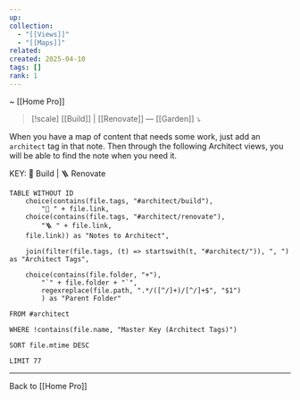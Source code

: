 ```yaml
---
up: 
collection:
  - "[[Views]]"
  - "[[Maps]]"
related: 
created: 2025-04-10
tags: []
rank: 1
---
```

~ [[Home Pro]] 

> [!scale] [[Build]] | [[Renovate]] — [[Garden]] ⤵️

When you have a map of content that needs some work, just add an `architect` tag in that note. Then through the following Architect views, you will be able to find the note when you need it.

KEY: 🧱 Build | 🪜 Renovate

```dataview
TABLE WITHOUT ID
	choice(contains(file.tags, "#architect/build"),
        "🧱 " + file.link,
	choice(contains(file.tags, "#architect/renovate"),
		"🪜 " + file.link,
	file.link)) as "Notes to Architect",
    
    join(filter(file.tags, (t) => startswith(t, "#architect/")), ", ") as "Architect Tags",
    
    choice(contains(file.folder, "+"),
	    "`" + file.folder + "`",
	    regexreplace(file.path, ".*/([^/]+)/[^/]+$", "$1")
		) as "Parent Folder"

FROM #architect

WHERE !contains(file.name, "Master Key (Architect Tags)")

SORT file.mtime DESC

LIMIT 77
```



---

Back to [[Home Pro]] 